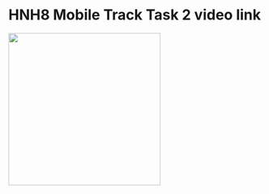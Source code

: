 # HNH8 Mobile Track Task 2 video link

<img src="https://media.giphy.com/media/LmskDGDJu1OO1reX2X/giphy.gif?cid=790b7611fedfb76449024185932a2ef96be459eacdcf00ae&rid=giphy.gif&ct=g" width="300">



